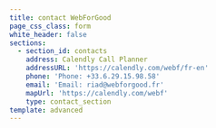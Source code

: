 ```yaml
---
title: contact WebForGood
page_css_class: form
white_header: false
sections:
  - section_id: contacts
    address: Calendly Call Planner
    addressURL: 'https://calendly.com/webf/fr-en'
    phone: 'Phone: +33.6.29.15.98.58'
    email: 'Email: riad@webforgood.fr'
    mapUrl: 'https://calendly.com/webf'
    type: contact_section
template: advanced
---
```

